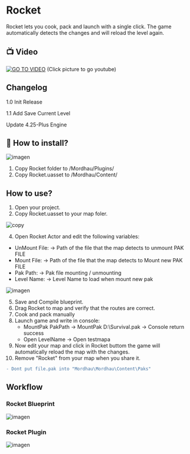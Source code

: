 # Rocket

Rocket lets you cook, pack and launch with a single click. 
The game automatically detects the changes and will reload the level again. 

## :tv: Video  

[![GO TO VIDEO](https://user-images.githubusercontent.com/59538289/134344258-25fb8e4c-4f46-49ab-858a-10caac78e044.png)](https://youtu.be/MI16JYbNWzg)
(Click picture to go youtube)
## Changelog

  1.0 Init Release

  1.1 Add Save Current Level 
  
  
 Update 4.25-Plus Engine

## :floppy_disk: How to install?

![imagen](https://user-images.githubusercontent.com/59538289/134321423-5e24671e-7e72-4fbc-b26b-4047ccd7a165.png)

1. Copy Rocket folder to /Mordhau/Plugins/
2. Copy Rocket.uasset to /Mordhau/Content/

## How to use?

1. Open your project.
2. Copy Rocket.uasset to your map foler.

![copy](https://user-images.githubusercontent.com/59538289/134322419-9eb1503f-c719-4edc-b618-2e370d1b2505.gif)

4. Open Rocket Actor and edit the following variables:
  - UnMount File: -> Path of the file that the map detects to unmount PAK FILE 
  - Mount File: -> Path of the file that the map detects to Mount new PAK FILE 
  - Pak Path: -> Pak file mounting / unmounting
  - Level Name: -> Level Name to load when mount new pak
 
  ![imagen](https://user-images.githubusercontent.com/59538289/134328645-a2066277-707d-49f1-a62d-776441caeaa7.png)

5. Save and Compile blueprint.
6. Drag Rocket to map and verify that the routes are correct. 
7. Cook and pack manually 
8. Launch game and write in console:
   - MountPak PakPath -> MountPak D:\Survival.pak -> Console return success
   - Open LevelName -> Open testmapa
9. Now edit your map and click in Rocket buttom the game will automatically reload the map with the changes. 
10. Remove "Rocket" from your map when you share it.

```diff
- Dont put file.pak into "Mordhau\Mordhau\Content\Paks"

```

## Workflow

### Rocket Blueprint
![imagen](https://user-images.githubusercontent.com/59538289/134330925-31962f5d-f432-42cd-a6ec-a46f0f63e06f.png)

### Rocket Plugin
![imagen](https://user-images.githubusercontent.com/59538289/134341633-061545c1-ca49-489a-8704-9f8b7c916f63.png)

